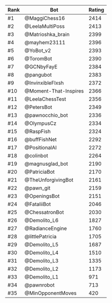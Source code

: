 Rank|Bot|Rating
---|---|---
#1|@MaggiChess16|2414
#2|@LeelaMultiPoss|2413
#3|@Matrioshka_brain|2399
#4|@mayhem23111|2396
#5|@YoBot_v2|2393
#6|@ToromBot|2390
#7|@GCNbyFayE|2384
#8|@pangubot|2383
#9|@InvinxibleFlxsh|2372
#10|@Moment-That-Inspires|2366
#11|@LeelaChessTest|2356
#12|@PetersBot|2349
#13|@pawnocchio_bot|2336
#14|@OlympusCz|2334
#15|@RaspFish|2324
#16|@buffFishNet|2292
#17|@PositionalAI|2272
#18|@colinbot|2264
#19|@magnusglad_bot|2190
#20|@PatriciaBot|2170
#21|@TheUnforgivingBot|2161
#22|@pawn_git|2159
#23|@OpeningsBot|2151
#24|@FataliiBot|2046
#25|@ChessatronBot|2030
#26|@Demolito_L6|1827
#27|@RadianceEngine|1760
#28|@littlePatricia|1705
#29|@Demolito_L5|1687
#30|@Demolito_L4|1510
#31|@Demolito_L3|1335
#32|@Demolito_L2|1173
#33|@Demolito_L1|971
#34|@pawnrobot|713
#35|@MinOpponentMoves|420
